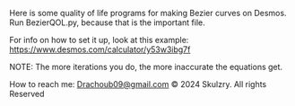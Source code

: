 Here is some quality of life programs for making Bezier curves on Desmos. 
Run BezierQOL.py, because that is the important file. 

For info on how to set it up, look at this example: https://www.desmos.com/calculator/y53w3ibg7f

NOTE: The more iterations you do, the more inaccurate the equations get.

How to reach me: Drachoub09@gmail.com 
© 2024 Skulzry. All rights Reserved
